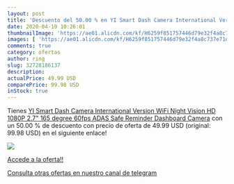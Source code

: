 ```yaml
---
layout: post
title: 'Descuento del 50.00 % en YI Smart Dash Camera International Versi'
date: 2020-04-19 10:26:01
thumbnailImage: 'https://ae01.alicdn.com/kf/H6259f851757446d79e32f4a8c737e71dp/YI-Smart-Dash-Camera-International-Version-WiFi-Night-Vision-HD-1080P-2-7-165-degree-60fps.jpg_350x350._SL200_.jpg'
images: [ 'https://ae01.alicdn.com/kf/H6259f851757446d79e32f4a8c737e71dp/YI-Smart-Dash-Camera-International-Version-WiFi-Night-Vision-HD-1080P-2-7-165-degree-60fps.jpg_350x350._SL200_.jpg' ]
comments: true
category: ofertas
author: ring
slug: 32728186137
description:
actualPrice: 49.99 USD
comparePrice: 99.98 USD
inStock: true
---
```


Tienes [YI Smart Dash Camera International Version WiFi Night Vision HD 1080P 2.7" 165 degree 60fps ADAS Safe Reminder Dashboard Camera](https://www.amazon.com/dp/32728186137/?tag=redken08-20) con un 50.00 % de descuento con precio de oferta de 49.99 USD (original: 99.98 USD) en el siguiente enlace!

[![](https://ae01.alicdn.com/kf/H6259f851757446d79e32f4a8c737e71dp/YI-Smart-Dash-Camera-International-Version-WiFi-Night-Vision-HD-1080P-2-7-165-degree-60fps.jpg_350x350._SL200_.jpg)](https://www.amazon.com/dp/32728186137/?tag=redken08-20)

[Accede a la oferta!!](https://www.amazon.com/dp/32728186137/?tag=redken08-20)

[Consulta otras ofertas en nuestro canal de telegram](https://t.me/s/ofertas25)

